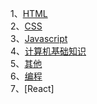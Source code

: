 1、[HTML](https://github.com/SanchunPeng/Interview/blob/master/HTML/html.md)<br/>
2、[CSS](https://github.com/SanchunPeng/Interview/blob/master/CSS/css.md)<br/>
3、[Javascript](https://github.com/SanchunPeng/Interview/blob/master/Javascript/javascript.md)<br/>
4、[计算机基础知识](https://github.com/SanchunPeng/Interview/blob/master/BasicKnowledgeOfComputer/basic.md)<br/>
5、[其他](https://github.com/SanchunPeng/Interview/blob/master/Comprehensive/com.md)<br/>
6、[编程](https://github.com/SanchunPeng/Programming)<br/>
7、[React]

